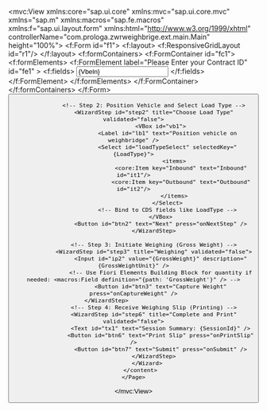 <mvc:View xmlns:core="sap.ui.core" xmlns:mvc="sap.ui.core.mvc" xmlns="sap.m" xmlns:macros="sap.fe.macros" xmlns:f="sap.ui.layout.form"
    xmlns:html="http://www.w3.org/1999/xhtml" controllerName="com.prologa.zwrweighbrige.ext.main.Main"
     height="100%">
    <Page id="Main" >
        <content>
            <Wizard id="weighingWizard" complete="onWizardComplete" >
                <!-- Step 1: Identification (as in screenshot 3) -->
                <WizardStep id="step1" title="Identification" validated="false" activate="onStepActivate">
                    <f:Form id="f1">
                        <f:layout>
                            <f:ResponsiveGridLayout id="r1"/>
                        </f:layout>
                        <f:formContainers>
                            <f:FormContainer  id="fc1">
                                <f:formElements>
                                    <f:FormElement label="Please Enter your Contract ID" id="fe1" >
                                        <f:fields>
                                            <Input id="ip11" value="{Vbeln}" width="12rem" maxLength="15" />  <!-- Bound to CDS view field -->
                                        </f:fields>
                                    </f:FormElement>
                                    <!-- Add ID Card scan or other identification fields -->
                                </f:formElements>
                            </f:FormContainer>
                        </f:formContainers>
                    </f:Form>
                    <Button id="btn1" text="Next" press="onNextStep" />
                </WizardStep>
                
                <!-- Step 2: Position Vehicle and Select Load Type -->
                <WizardStep id="step2" title="Choose Load Type" validated="false">
                    <VBox id="vb1">
                        <Label id="lb1" text="Position vehicle on weighbridge" />
                        <Select id="loadTypeSelect" selectedKey="{LoadType}">
                            <items>
                                <core:Item key="Inbound" text="Inbound" id="it1"/>
                                <core:Item key="Outbound" text="Outbound" id="it2"/>
                            </items>
                        </Select>
                        <!-- Bind to CDS fields like LoadType -->
                    </VBox>
                    <Button id="btn2" text="Next" press="onNextStep" />
                </WizardStep>
                
                <!-- Step 3: Initiate Weighing (Gross Weight) -->
                <WizardStep id="step3" title="Weighing" validated="false">
                    <Input id="ip2" value="{GrossWeight}" description="{GrossWeightUnit}" />
                    <!-- Use Fiori Elements Building Block for quantity if needed: <macros:Field definition="{path: 'GrossWeight'}" /> -->
                    <Button id="btn3" text="Capture Weight" press="onCaptureWeight" />
                </WizardStep>                            
                <!-- Step 4: Receive Weighing Slip (Printing) -->
                <WizardStep id="step6" title="Complete and Print" validated="false">
                    <Text id="tx1" text="Session Summary: {SessionId}" />
                    <Button id="btn6" text="Print Slip" press="onPrintSlip" />
                    <Button id="btn7" text="Submit" press="onSubmit" />
                </WizardStep>
            </Wizard>
        </content>
    </Page>
</mvc:View>
